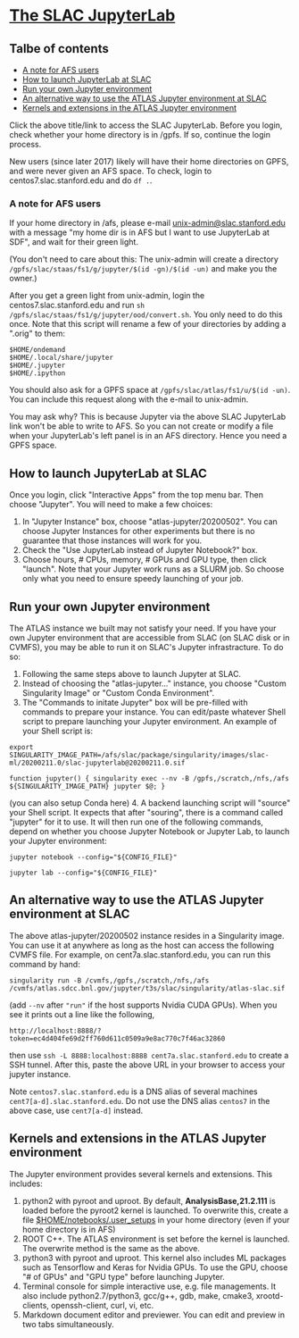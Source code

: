 # [The SLAC JupyterLab](https://sdf.slac.stanford.edu)

## Talbe of contents
+ [A note for AFS users](#a-note-for-afs-users)
+ [How to launch JupyterLab at SLAC](#how-to-launch-jupyterlab-at-slac)
+ [Run your own Jupyter environment](#run-your-own-jupyter-environment)
+ [An alternative way to use the ATLAS Jupyter environment at SLAC](#an-alternative-way-to-use-the-atlas-jupyter-environment-at-slac)
+ [Kernels and extensions in the ATLAS Jupyter environment](#kernels-and-extensions-in-the-atlas-jupyter-environment)

Click the above title/link to access the SLAC JupyterLab. Before you login, check whether your home directory is in /gpfs. If so, continue the login process. 

New users (since later 2017) likely will have their home directories on GPFS, and were never given an AFS space. To check, login to centos7.slac.stanford.edu and do ` df . `. 

### A note for AFS users

If your home directory in /afs, please e-mail unix-admin@slac.stanford.edu with a message "my home dir is in AFS but I want to use JupyterLab at SDF", and wait for their green light.

(You don't need to care about this: The unix-admin will create a directory `/gpfs/slac/staas/fs1/g/jupyter/$(id -gn)/$(id -un)` and make you the owner.)

After you get a green light from unix-admin, login the centos7.slac.stanford.edu and run ```sh /gpfs/slac/staas/fs1/g/jupyter/ood/convert.sh```. You only need to do this once. Note that this script will rename a few of your directories by adding a ".orig" to them:
```
$HOME/ondemand  
$HOME/.local/share/jupyter
$HOME/.jupyter
$HOME/.ipython
```

You should also ask for a GPFS space at `/gpfs/slac/atlas/fs1/u/$(id -un)`. You can include this request along with the e-mail to unix-admin.

You may ask why? This is because Jupyter via the above SLAC JupyterLab link won't be able to write to AFS. So you can not create or modify a file when your JupyterLab's left panel is in an AFS directory. Hence you need a GPFS space.

## How to launch JupyterLab at SLAC

Once you login, click "Interactive Apps" from the top menu bar. Then choose "Jupyter". You will need to make a few choices:

1. In "Jupyter Instance" box, choose "atlas-jupyter/20200502". You can choose Jupyter Instances for other experiments but there is no guarantee that those instances will work for you.
2. Check the "Use JupyterLab instead of Jupyter Notebook?" box.
3. Choose hours, # CPUs, memory, # GPUs and GPU type, then click "launch". Note that your Jupyter work runs as a SLURM job. So choose only what you need to ensure speedy launching of your job.

## Run your own Jupyter environment

The ATLAS instance we built may not satisfy your need. If you have your own Jupyter environment that are accessible from SLAC (on SLAC disk or in CVMFS), you may be able to run it on SLAC's Jupyter infrastracture. To do so:

1. Following the same steps above to launch Jupyter at SLAC.
2. Instead of choosing the "atlas-jupyter..." instance, you choose "Custom Singularity Image" or "Custom Conda Environment".
3. The "Commands to initate Jupyter" box will be pre-filled with commands to prepare your instance. You can edit/paste whatever Shell script to prepare launching your Jupyter environment. An example of your Shell script is:

`export SINGULARITY_IMAGE_PATH=/afs/slac/package/singularity/images/slac-ml/20200211.0/slac-jupyterlab@20200211.0.sif`

`function jupyter() { singularity exec --nv -B /gpfs,/scratch,/nfs,/afs ${SINGULARITY_IMAGE_PATH} jupyter $@; }`

(you can also setup Conda here)
4. A backend launching script will "source" your Shell script. It expects that after "souring", there is a command called "jupyter" for it to use. It will then run one of the following commands, depend on whether you choose Jupyter Notebook or Jupyter Lab, to launch your Jupyter environment:

`jupyter notebook --config="${CONFIG_FILE}"`

`jupyter lab --config="${CONFIG_FILE}"`

## An alternative way to use the ATLAS Jupyter environment at SLAC

The above atlas-jupyter/20200502 instance resides in a Singularity image. You can use it at anywhere as long as the host can access the following CVMFS file. For example, on cent7a.slac.stanford.edu, you can run this command by hand:

`singularity run -B /cvmfs,/gpfs,/scratch,/nfs,/afs /cvmfs/atlas.sdcc.bnl.gov/jupyter/t3s/slac/singularity/atlas-slac.sif`

(add `--nv` after `"run"` if the host supports Nvidia CUDA GPUs). When you see it prints out a line like the following,

`http://localhost:8888/?token=ec4d404fe69d2ff760d611c0509a9e8ac770c7f46ac32860`

then use `ssh -L 8888:localhost:8888 cent7a.slac.stanford.edu` to create a SSH tunnel. After this, paste the above URL in your browser to access your jupyter instance.

Note `centos7.slac.stanford.edu` is a DNS alias of several machines `cent7[a-d].slac.stanford.edu`. Do not use the DNS alias `centos7` in the above case, use `cent7[a-d]` instead.

## Kernels and extensions in the ATLAS Jupyter environment

The Jupyter environment provides several kernels and extensions. This includes:
1. python2 with pyroot and uproot. By default, <b>AnalysisBase,21.2.111</b> is loaded before the pyroot2 kernel is launched. To overwrite this, create a file [$HOME/notebooks/.user_setups](SLACuser_setups.txt) in your home directory (even if your home directory is in AFS)
2. ROOT C++. The ATLAS environment is set before the kernel is launched. The overwrite method is the same as the above. 
3. python3 with pyroot and uproot. This kernel also includes ML packages such as Tensorflow and Keras for Nvidia GPUs. To use the GPU, choose "# of GPUs" and "GPU type" before launching Jupyter. 
4. Terminal console for simple interactive use, e.g. file managements. It also include python2.7/python3, gcc/g++, gdb, make, cmake3, xrootd-clients, openssh-client, curl, vi, etc.
5. Markdown document editor and previewer. You can edit and preview in two tabs simultaneously. 

